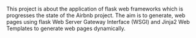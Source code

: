 This project is about the application of flask web frameworks which is progresses the state of the Airbnb project. The aim is to generate, web pages using flask Web Server Gateway Interface (WSGI) and Jinja2 Web Templates to generate web pages dynamically.
